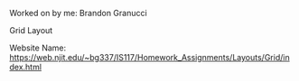 Worked on by me:
Brandon Granucci

Grid Layout

Website Name: https://web.njit.edu/~bg337/IS117/Homework_Assignments/Layouts/Grid/index.html